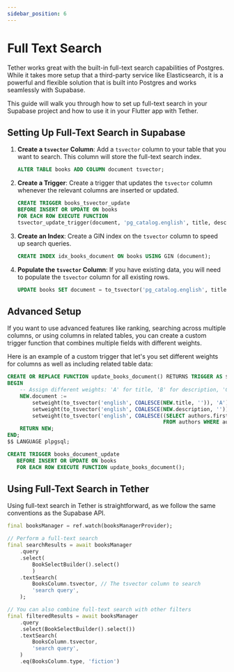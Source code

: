 ```yaml
---
sidebar_position: 6
---
```


# Full Text Search

Tether works great with the built-in full-text search capabilities of Postgres.
While it takes more setup that a third-party service like Elasticsearch, it is a
powerful and flexible solution that is built into Postgres and works seamlessly
with Supabase.

This guide will walk you through how to set up full-text search in your Supabase
project and how to use it in your Flutter app with Tether.

## Setting Up Full-Text Search in Supabase

1. **Create a `tsvector` Column**: Add a `tsvector` column to your table that
   you want to search. This column will store the full-text search index.

   ```sql
   ALTER TABLE books ADD COLUMN document tsvector;
   ```
2. **Create a Trigger**: Create a trigger that updates the `tsvector` column
   whenever the relevant columns are inserted or updated.

   ```sql
   CREATE TRIGGER books_tsvector_update
   BEFORE INSERT OR UPDATE ON books
   FOR EACH ROW EXECUTE FUNCTION
   tsvector_update_trigger(document, 'pg_catalog.english', title, description);
   ```
3. **Create an Index**: Create a GIN index on the `tsvector` column to speed up
   search queries.

   ```sql
   CREATE INDEX idx_books_document ON books USING GIN (document);
   ```
4. **Populate the `tsvector` Column**: If you have existing data, you will need
   to populate the `tsvector` column for all existing rows.

   ```sql
   UPDATE books SET document = to_tsvector('pg_catalog.english', title || ' ' || description);
   ```

## Advanced Setup

If you want to use advanced features like ranking, searching across multiple
columns, or using columns in related tables, you can create a custom trigger
function that combines multiple fields with different weights.

Here is an example of a custom trigger that let's you set different weights for
columns as well as including related table data:

```sql
CREATE OR REPLACE FUNCTION update_books_document() RETURNS TRIGGER AS $$
BEGIN
    -- Assign different weights: 'A' for title, 'B' for description, 'C' for author's name
    NEW.document :=
        setweight(to_tsvector('english', COALESCE(NEW.title, '')), 'A') ||
        setweight(to_tsvector('english', COALESCE(NEW.description, '')), 'B') ||
        setweight(to_tsvector('english', COALESCE((SELECT authors.first_name || ' ' || authors.last_name
                                                  FROM authors WHERE authors.id = NEW.author_id), '')), 'C');
    RETURN NEW;
END;
$$ LANGUAGE plpgsql;

CREATE TRIGGER books_document_update
   BEFORE INSERT OR UPDATE ON books
   FOR EACH ROW EXECUTE FUNCTION update_books_document();
```

## Using Full-Text Search in Tether

Using full-text search in Tether is straightforward, as we follow the same
conventions as the Supabase API.

```dart
final booksManager = ref.watch(booksManagerProvider);

// Perform a full-text search
final searchResults = await booksManager
    .query
    .select(
        BookSelectBuilder().select()
        )
    .textSearch(
        BooksColumn.tsvector, // The tsvector column to search
        'search query',
    );

// You can also combine full-text search with other filters
final filteredResults = await booksManager
    .query
    .select(BookSelectBuilder().select())
    .textSearch(
        BooksColumn.tsvector,
        'search query',
    )
    .eq(BooksColumn.type, 'fiction')
```
